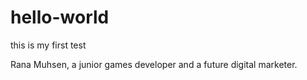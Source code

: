# hello-world
this is my first test

Rana Muhsen, a junior games developer and a future digital marketer. 
